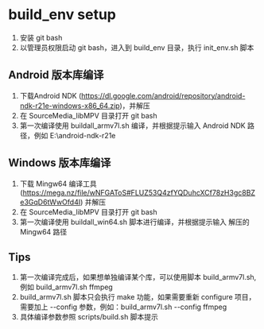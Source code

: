 # build_env setup
1. 安装 git bash
2. 以管理员权限启动 git bash，进入到 build_env 目录，执行 init_env.sh 脚本
## Android 版本库编译
1. 下载Android NDK (<https://dl.google.com/android/repository/android-ndk-r21e-windows-x86_64.zip>)，并解压
2. 在 SourceMedia_libMPV 目录打开 git bash
3. 第一次编译使用 buildall_armv7l.sh 编译，并根据提示输入 Android NDK 路径，例如 E:\android-ndk-r21e

## Windows 版本库编译
1. 下载 Mingw64 编译工具 (<https://mega.nz/file/wNFGAToS#FLUZ53Q4zfYQDuhcXCf78zH3gc8BZe3GqD6tWwOfd4I>) 并解压
2. 在 SourceMedia_libMPV 目录打开 git bash
3. 第一次编译使用 buildall_win64.sh 脚本进行编译，并根据提示输入 解压的 Mingw64 路径

## Tips
1. 第一次编译完成后，如果想单独编译某个库，可以使用脚本 build_armv7l.sh, 例如 build_armv7l.sh ffmpeg
2. build_armv7l.sh 脚本只会执行 make 功能，如果需要重新 configure 项目，需要加上 --config 参数，例如：build_armv7l.sh --config ffmpeg
3. 具体编译参数参照 scripts/build.sh 脚本提示
